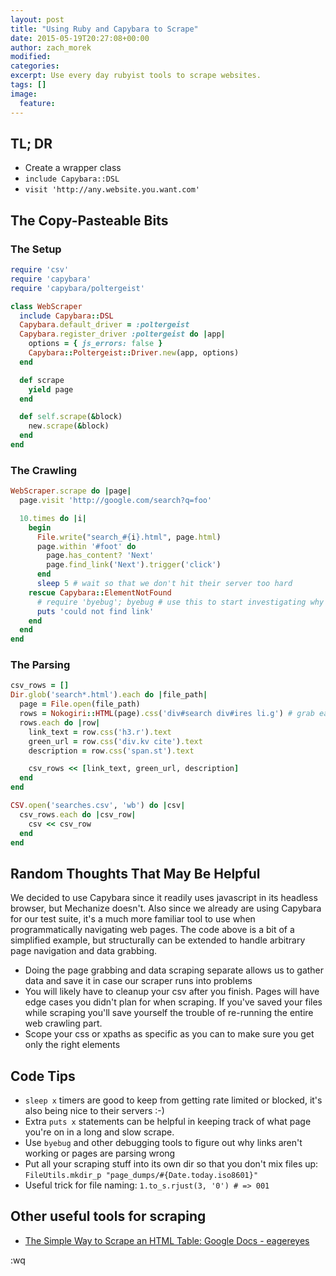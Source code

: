```yaml
---
layout: post
title: "Using Ruby and Capybara to Scrape"
date: 2015-05-19T20:27:08+00:00
author: zach_morek
modified:
categories:
excerpt: Use every day rubyist tools to scrape websites.
tags: []
image:
  feature:
---
```


## TL; DR

* Create a wrapper class
* `include Capybara::DSL`
* `visit 'http://any.website.you.want.com'`

## The Copy-Pasteable Bits

### The Setup

```ruby
require 'csv'
require 'capybara'
require 'capybara/poltergeist'

class WebScraper
  include Capybara::DSL
  Capybara.default_driver = :poltergeist
  Capybara.register_driver :poltergeist do |app|
    options = { js_errors: false }
    Capybara::Poltergeist::Driver.new(app, options)
  end

  def scrape
    yield page
  end

  def self.scrape(&block)
    new.scrape(&block)
  end
end
```

### The Crawling

```ruby
WebScraper.scrape do |page|
  page.visit 'http://google.com/search?q=foo'

  10.times do |i|
    begin
      File.write("search_#{i}.html", page.html)
      page.within '#foot' do
        page.has_content? 'Next'
        page.find_link('Next').trigger('click')
      end
      sleep 5 # wait so that we don't hit their server too hard
    rescue Capybara::ElementNotFound
      # require 'byebug'; byebug # use this to start investigating why the page link is broken
      puts 'could not find link'
    end
  end
end
```

### The Parsing

```ruby
csv_rows = []
Dir.glob('search*.html').each do |file_path|
  page = File.open(file_path)
  rows = Nokogiri::HTML(page).css('div#search div#ires li.g') # grab each result
  rows.each do |row|
    link_text = row.css('h3.r').text
    green_url = row.css('div.kv cite').text
    description = row.css('span.st').text

    csv_rows << [link_text, green_url, description]
  end
end

CSV.open('searches.csv', 'wb') do |csv|
  csv_rows.each do |csv_row|
    csv << csv_row
  end
end
```

## Random Thoughts That May Be Helpful

We decided to use Capybara since it readily uses javascript in its headless browser, but Mechanize doesn't. Also since we already are using Capybara for our test suite, it's a much more familiar tool to use when programmatically navigating web pages. The code above is a bit of a simplified example, but structurally can be extended to handle arbitrary page navigation and data grabbing.

* Doing the page grabbing and data scraping separate allows us to gather data and save it in case our scraper runs into problems
* You will likely have to cleanup your csv after you finish. Pages will have edge cases you didn't plan for when scraping. If you've saved your files while scraping you'll save yourself the trouble of re-running the entire web crawling part.
* Scope your css or xpaths as specific as you can to make sure you get only the right elements

## Code Tips

* `sleep x` timers are good to keep from getting rate limited or blocked, it's also being nice to their servers :-)
* Extra `puts x` statements can be helpful in keeping track of what page you're on in a long and slow scrape.
* Use `byebug` and other debugging tools to figure out why links aren't working or pages are parsing wrong
* Put all your scraping stuff into its own dir so that you don't mix files up: `FileUtils.mkdir_p "page_dumps/#{Date.today.iso8601}"`
* Useful trick for file naming: `1.to_s.rjust(3, '0') # => 001`

## Other useful tools for scraping

* [The Simple Way to Scrape an HTML Table: Google Docs - eagereyes](https://eagereyes.org/data/scrape-tables-using-google-docs)

:wq
